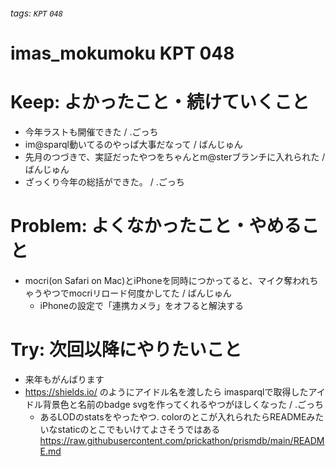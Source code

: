 ###### tags: `KPT` `048`

# imas_mokumoku KPT 048

# Keep: よかったこと・続けていくこと

- 今年ラストも開催できた / .ごっち
- im@sparql動いてるのやっぱ大事だなって / ばんじゅん
- 先月のつづきで、実証だったやつをちゃんとm@sterブランチに入れられた / ばんじゅん
- ざっくり今年の総括ができた。 / .ごっち

# Problem: よくなかったこと・やめること

- mocri(on Safari on Mac)とiPhoneを同時につかってると、マイク奪われちゃうやつでmocriリロード何度かしてた / ばんじゅん
  - iPhoneの設定で「連携カメラ」をオフると解決する

# Try: 次回以降にやりたいこと

- 来年もがんばります
- https://shields.io/ のようにアイドル名を渡したら imasparqlで取得したアイドル背景色と名前のbadge svgを作ってくれるやつがほしくなった / .ごっち
    - あるLODのstatsをやったやつ. colorのとこが入れられたらREADMEみたいなstaticのとこでもいけてよさそうではある https://raw.githubusercontent.com/prickathon/prismdb/main/README.md
